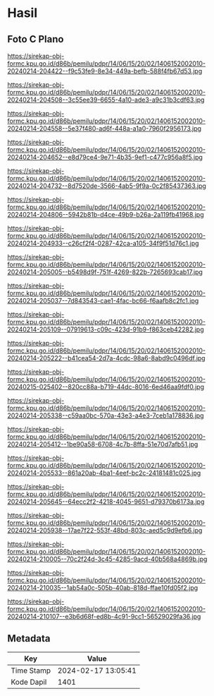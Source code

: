 # Hasil

## Foto C Plano

https://sirekap-obj-formc.kpu.go.id/d86b/pemilu/pdpr/14/06/15/20/02/1406152002010-20240214-204422--f9c53fe9-8e34-449a-befb-588f4fb67d53.jpg

https://sirekap-obj-formc.kpu.go.id/d86b/pemilu/pdpr/14/06/15/20/02/1406152002010-20240214-204508--3c55ee39-6655-4a10-ade3-a9c31b3cdf63.jpg

https://sirekap-obj-formc.kpu.go.id/d86b/pemilu/pdpr/14/06/15/20/02/1406152002010-20240214-204558--5e37f480-ad6f-448a-a1a0-7960f2956173.jpg

https://sirekap-obj-formc.kpu.go.id/d86b/pemilu/pdpr/14/06/15/20/02/1406152002010-20240214-204652--e8d79ce4-9e71-4b35-9ef1-c477c956a8f5.jpg

https://sirekap-obj-formc.kpu.go.id/d86b/pemilu/pdpr/14/06/15/20/02/1406152002010-20240214-204732--8d7520de-3566-4ab5-9f9a-0c2f85437363.jpg

https://sirekap-obj-formc.kpu.go.id/d86b/pemilu/pdpr/14/06/15/20/02/1406152002010-20240214-204806--5942b81b-d4ce-49b9-b26a-2a119fb41968.jpg

https://sirekap-obj-formc.kpu.go.id/d86b/pemilu/pdpr/14/06/15/20/02/1406152002010-20240214-204933--c26cf2f4-0287-42ca-a105-34f9f51d76c1.jpg

https://sirekap-obj-formc.kpu.go.id/d86b/pemilu/pdpr/14/06/15/20/02/1406152002010-20240214-205005--b5498d9f-751f-4269-822b-7265693cab17.jpg

https://sirekap-obj-formc.kpu.go.id/d86b/pemilu/pdpr/14/06/15/20/02/1406152002010-20240214-205037--7d843543-cae1-4fac-bc66-f6aafb8c2fc1.jpg

https://sirekap-obj-formc.kpu.go.id/d86b/pemilu/pdpr/14/06/15/20/02/1406152002010-20240214-205109--07919613-c09c-423d-91b9-f863ceb42282.jpg

https://sirekap-obj-formc.kpu.go.id/d86b/pemilu/pdpr/14/06/15/20/02/1406152002010-20240214-205222--b41cea54-2d7a-4cdc-98a6-8abd9c0496df.jpg

https://sirekap-obj-formc.kpu.go.id/d86b/pemilu/pdpr/14/06/15/20/02/1406152002010-20240215-025402--820cc88a-b719-44dc-8016-6ed46aa9fdf0.jpg

https://sirekap-obj-formc.kpu.go.id/d86b/pemilu/pdpr/14/06/15/20/02/1406152002010-20240214-205338--c59aa0bc-570a-43e3-a4e3-7ceb1a178836.jpg

https://sirekap-obj-formc.kpu.go.id/d86b/pemilu/pdpr/14/06/15/20/02/1406152002010-20240214-205412--1be90a58-6708-4c7b-8ffa-51e70d7afb51.jpg

https://sirekap-obj-formc.kpu.go.id/d86b/pemilu/pdpr/14/06/15/20/02/1406152002010-20240214-205533--861a20ab-4ba1-4eef-bc2c-24181481c025.jpg

https://sirekap-obj-formc.kpu.go.id/d86b/pemilu/pdpr/14/06/15/20/02/1406152002010-20240214-205645--64ecc2f2-4218-4045-9651-d79370b6173a.jpg

https://sirekap-obj-formc.kpu.go.id/d86b/pemilu/pdpr/14/06/15/20/02/1406152002010-20240214-205938--17ae7f22-553f-48bd-803c-aed5c9d9efb6.jpg

https://sirekap-obj-formc.kpu.go.id/d86b/pemilu/pdpr/14/06/15/20/02/1406152002010-20240214-210005--70c2f24d-3c45-4285-9acd-40b568a4869b.jpg

https://sirekap-obj-formc.kpu.go.id/d86b/pemilu/pdpr/14/06/15/20/02/1406152002010-20240214-210035--1ab54a0c-505b-40ab-818d-ffae10fd05f2.jpg

https://sirekap-obj-formc.kpu.go.id/d86b/pemilu/pdpr/14/06/15/20/02/1406152002010-20240214-210107--e3b6d68f-ed8b-4c91-9cc1-56529029fa36.jpg


## Metadata

| Key        | Value               |
| ---------- | ------------------- |
| Time Stamp | 2024-02-17 13:05:41 |
| Kode Dapil | 1401                |



